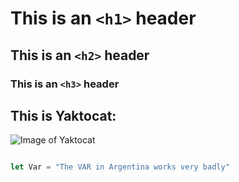 # This is an `<h1>` header

## This is an `<h2>` header

### This is an `<h3>` header


## This is Yaktocat:
![Image of Yaktocat](https://octodex.github.com/images/yaktocat.png)


``` javascript

let Var = "The VAR in Argentina works very badly"

```
